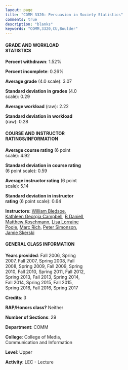 ```yaml
---
layout: page
title: "COMM 3320: Persuasion in Society Statistics"
comments: true
description: "blanks"
keywords: "COMM,3320,CU,Boulder"
---
```

<head>
<script src="https://ajax.googleapis.com/ajax/libs/jquery/2.1.3/jquery.min.js"></script>
<script src="https://dl.dropboxusercontent.com/s/pc42nxpaw1ea4o9/highcharts.js?dl=0"></script>
<!-- <script src="../assets/js/highcharts.js"></script> -->
<style type="text/css">@font-face {
	font-family: "Bebas Neue";
	src: url(https://www.filehosting.org/file/details/544349/BebasNeue Regular.otf) format("opentype");
	}
	h1.Bebas { 
		font-family: "Bebas Neue", Verdana, Tahoma;
	}
</style>
</head>
<body>
	<div id="container" style="float: right; width: 45%; height: 88%; margin-left: 2.5%; margin-right: 2.5%;"></div>
	<script language="JavaScript">
		$(document).ready(function() {
		var chart = {type: 'column'};
		var title = {text: 'Grade Distribution'};
		var xAxis = {categories: ['A','B','C','D','F'],crosshair: true};
		var yAxis = {min: 0,title: {text: 'Percentage'}};
		var tooltip = {headerFormat: '<center><b><span style="font-size:20px">{point.key}</span></b></center>',
		               pointFormat: '<td style="padding:0"><b>{point.y:.1f}%</b></td>',
		               footerFormat: '</table>',shared: true,useHTML: true};
		var plotOptions = {column: {pointPadding: 0.0,borderWidth: 0}};  
		var credits = {enabled: false};var series= [{name: 'Percent',data: [31.29,50.88,15.4,1.58,0.85,]}];
		var json = {};
		json.chart = chart;
		json.title = title;
		json.tooltip = tooltip;
		json.xAxis = xAxis;
		json.yAxis = yAxis;  
		json.series = series;
		json.plotOptions = plotOptions;  
		json.credits = credits;
		$('#container').highcharts(json);
	});
	</script>
</body>
			   
#### GRADE AND WORKLOAD STATISTICS

**Percent withdrawn**: 1.52%

**Percent incomplete**: 0.26%

**Average grade** (4.0 scale): 3.07

**Standard deviation in grades** (4.0 scale): 0.29

**Average workload** (raw): 2.22

**Standard deviation in workload** (raw): 0.28

#### COURSE AND INSTRUCTOR RATINGS/INFORMATION

**Average course rating** (6 point scale): 4.92

**Standard deviation in course rating** (6 point scale): 0.59

**Average instructor rating** (6 point scale): 5.14

**Standard deviation in instructor rating** (6 point scale): 0.64

**Instructors**: <a href='../../instructors/William_Bledsoe'>William Bledsoe</a>, <a href='../../instructors/Kathleen_Georgia_Campbell'>Kathleen Georgia Campbell</a>, <a href='../../instructors/B_Daniell'>B Daniell</a>, <a href='../../instructors/Matthew_Koschmann'>Matthew Koschmann</a>, <a href='../../instructors/Lisa_Lorraine_Poole'>Lisa Lorraine Poole</a>, <a href='../../instructors/Marc_Rich'>Marc Rich</a>, <a href='../../instructors/Peter_Simonson'>Peter Simonson</a>, <a href='../../instructors/Jamie_Skerski'>Jamie Skerski</a>

#### GENERAL CLASS INFORMATION

**Years provided**: Fall 2006, Spring 2007, Fall 2007, Spring 2008, Fall 2008, Spring 2009, Fall 2009, Spring 2010, Fall 2010, Spring 2011, Fall 2012, Spring 2013, Fall 2013, Spring 2014, Fall 2014, Spring 2015, Fall 2015, Spring 2016, Fall 2016, Spring 2017

**Credits**: 3

**RAP/Honors class?** Neither

**Number of Sections**: 29

**Department**: COMM

**College**: College of Media, Communication and Information

**Level**: Upper

**Activity**: LEC - Lecture
